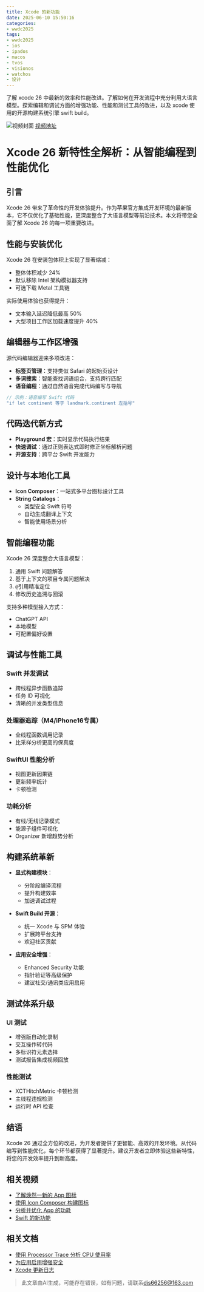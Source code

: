 ```yaml
---
title: Xcode 的新功能
date: 2025-06-10 15:50:16
categories:
- wwdc2025
tags:
- wwdc2025
- ios
- ipados
- macos
- tvos
- visionos
- watchos
- 设计
---
```

了解 xcode 26 中最新的效率和性能改进。了解如何在开发流程中充分利用大语言模型。探索编辑和调试方面的增强功能、性能和测试工具的改进，以及 xcode 使用的开源构建系统引擎 swift build。
<!--more-->

![视频封面](https://devimages-cdn.apple.com/wwdc-services/images/3055294D-836B-4513-B7B0-0BC5666246B0/9947/9947_wide_250x141_2x.jpg)
[视频地址](https://developer.apple.com/cn/videos/play/wwdc2025/247/)

# Xcode 26 新特性全解析：从智能编程到性能优化

## 引言
Xcode 26 带来了革命性的开发体验提升。作为苹果官方集成开发环境的最新版本，它不仅优化了基础性能，更深度整合了大语言模型等前沿技术。本文将带您全面了解 Xcode 26 的每一项重要改进。

## 性能与安装优化
Xcode 26 在安装包体积上实现了显著缩减：
- 整体体积减少 24%
- 默认移除 Intel 架构模拟器支持
- 可选下载 Metal 工具链

实际使用体验也获得提升：
- 文本输入延迟降低最高 50%
- 大型项目工作区加载速度提升 40%

## 编辑器与工作区增强
源代码编辑器迎来多项改进：
- **标签页管理**：支持类似 Safari 的起始页设计
- **多词搜索**：智能查找词语组合，支持跨行匹配
- **语音编程**：通过自然语音完成代码编写与导航

```swift
// 示例：语音编写 Swift 代码
"if let continent 等于 landmark.continent 左括号"
```

## 代码迭代新方式
- **Playground 宏**：实时显示代码执行结果
- **快速调试**：通过正则表达式即时修正坐标解析问题
- **开源支持**：跨平台 Swift 开发能力

## 设计与本地化工具
- **Icon Composer**：一站式多平台图标设计工具
- **String Catalogs**：
  - 类型安全 Swift 符号
  - 自动生成翻译上下文
  - 智能使用场景分析

## 智能编程功能
Xcode 26 深度整合大语言模型：
1. 通用 Swift 问题解答
2. 基于上下文的项目专属问题解决
3. `@`引用精准定位
4. 修改历史追溯与回滚

支持多种模型接入方式：
- ChatGPT API
- 本地模型
- 可配置偏好设置

## 调试与性能工具
### Swift 并发调试
- 跨线程异步函数追踪
- 任务 ID 可视化
- 清晰的并发类型信息

### 处理器追踪（M4/iPhone16专属）
- 全线程函数调用记录
- 比采样分析更高的保真度

### SwiftUI 性能分析
- 视图更新因果链
- 更新频率统计
- 卡顿检测

### 功耗分析
- 有线/无线记录模式
- 能源子组件可视化
- Organizer 新增趋势分析

## 构建系统革新
- **显式构建模块**：
  - 分阶段编译流程
  - 提升构建效率
  - 加速调试过程

- **Swift Build 开源**：
  - 统一 Xcode 与 SPM 体验
  - 扩展跨平台支持
  - 欢迎社区贡献

- **应用安全增强**：
  - Enhanced Security 功能
  - 指针验证等高级保护
  - 建议社交/通讯类应用启用

## 测试体系升级
### UI 测试
- 增强版自动化录制
- 交互操作转代码
- 多标识符元素选择
- 测试报告集成视频回放

### 性能测试
- XCTHitchMetric 卡顿检测
- 主线程违规检测
- 运行时 API 检查

## 结语
Xcode 26 通过全方位的改进，为开发者提供了更智能、高效的开发环境。从代码编写到性能优化，每个环节都获得了显著提升。建议开发者立即体验这些新特性，将您的开发效率提升到新高度。

## 相关视频
- [了解焕然一新的 App 图标](https://developer.apple.com/videos/play/wwdc2025/220)
- [使用 Icon Composer 构建图标](https://developer.apple.com/videos/play/wwdc2025/361)
- [分析并优化 App 的功耗](https://developer.apple.com/videos/play/wwdc2025/226)
- [Swift 的新功能](https://developer.apple.com/videos/play/wwdc2025/245)

## 相关文档
- [使用 Processor Trace 分析 CPU 使用率](https://developer.apple.com/documentation/Xcode/analyzing-cpu-usage-with-processor-trace)
- [为应用启用增强安全](https://developer.apple.com/documentation/Xcode/enabling-enhanced-security-for-your-app)
- [Xcode 更新日志](https://developer.apple.com/documentation/Updates/Xcode)
> 此文章由AI生成，可能存在错误，如有问题，请联系[djs66256@163.com](djs66256@163.com)